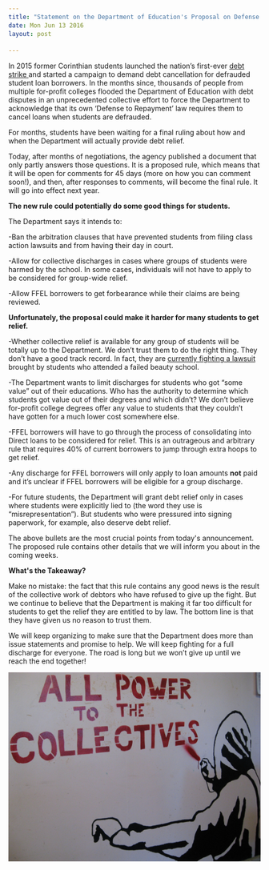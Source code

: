 ```yaml
---
title: "Statement on the Department of Education's Proposal on Defense to Repayment"
date: Mon Jun 13 2016
layout: post

---
```




In 2015 former Corinthian students launched the nation’s first-ever [debt strike ](http://debtcollective.org/studentstrike)and started a campaign to demand debt cancellation for defrauded student loan borrowers. In the months since, thousands of people from multiple for-profit colleges flooded the Department of Education with debt disputes in an unprecedented collective effort to force the Department to acknowledge that its own ‘Defense to Repayment’ law requires them to cancel loans when students are defrauded. 

For months, students have been waiting for a final ruling about how and when the Department will actually provide debt relief.  

Today, after months of negotiations, the agency published a document that only partly answers those questions. It is a proposed rule, which means that it will be open for comments for 45 days (more on how you can comment soon!), and then, after responses to comments, will become the final rule. It will go into effect next year.

**The new rule could potentially do some good things for students.** 

The Department says it intends to:

-Ban the arbitration clauses that have prevented students from filing class action lawsuits and from having their day in court.
 
-Allow for collective discharges in cases where groups of students were harmed by the school. In some cases, individuals will not have to apply to be considered for group-wide relief.
 
-Allow FFEL borrowers to get forbearance while their claims are being reviewed. 

**Unfortunately, the proposal could make it harder for many students to get relief.**

-Whether collective relief is available for any group of students will be totally up to the Department. We don’t trust them to do the right thing. They don’t have a good track record. In fact, they are [currently fighting a lawsuit](http://www.nytimes.com/2016/06/12/business/woes-for-itt-a-for-profit-school-bode-worse-for-its-students.html) brought by students who attended a failed beauty school. 

-The Department wants to limit discharges for students who got “some value” out of their educations. Who has the authority to determine which students got value out of their degrees and which didn’t? We don’t believe for-profit college degrees offer any value to students that they couldn’t have gotten for a much lower cost somewhere else. 

-FFEL borrowers will have to go through the process of consolidating into Direct loans to be considered for relief. This is an outrageous and arbitrary rule that requires 40% of current borrowers to jump through extra hoops to get relief. 

-Any discharge for FFEL borrowers will only apply to loan amounts **not** paid and it’s unclear if FFEL borrowers will be eligible for a group discharge. 

-For future students, the Department will grant debt relief only in cases where students were explicitly lied to (the word they use is “misrepresentation”). But students who were pressured into signing paperwork, for example, also deserve debt relief. 

The above bullets are the most crucial points from today's announcement. The proposed rule contains other details that we will inform you about in the coming weeks. 

**What's the Takeaway?**

Make no mistake: the fact that this rule contains any good news is the result of the collective work of debtors who have refused to give up the fight. But we continue to believe that the Department is making it far too difficult for students to get the relief they are entitled to by law. The bottom line is that they have given us no reason to trust them. 

We will keep organizing to make sure that the Department does more than issue statements and promise to help. We will keep fighting for a full discharge for everyone. The road is long but we won’t give up until we reach the end together!

![alt](/assets/images/2016/06/all-power-to-the-collective.jpg)

